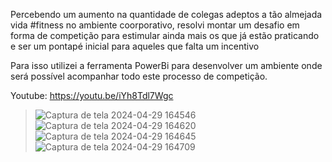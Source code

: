 Percebendo um aumento na quantidade de colegas adeptos a tão almejada vida #fitness no ambiente coorporativo, resolvi montar um desafio em forma de competição para estimular ainda mais os que já estão praticando e ser um pontapé inicial para aqueles que falta um incentivo



Para isso utilizei a ferramenta PowerBi para desenvolver um ambiente onde será possível acompanhar todo este processo de competição.

Youtube: https://youtu.be/iYh8Tdl7Wgc


> ![Captura de tela 2024-04-29 164546](https://private-user-images.githubusercontent.com/116113504/326576670-a4aa575c-ce8f-404a-9261-9bcd11475b61.png?jwt=eyJhbGciOiJIUzI1NiIsInR5cCI6IkpXVCJ9.eyJpc3MiOiJnaXRodWIuY29tIiwiYXVkIjoicmF3LmdpdGh1YnVzZXJjb250ZW50LmNvbSIsImtleSI6ImtleTUiLCJleHAiOjE3MTQ0MjI5MzQsIm5iZiI6MTcxNDQyMjYzNCwicGF0aCI6Ii8xMTYxMTM1MDQvMzI2NTc2NjcwLWE0YWE1NzVjLWNlOGYtNDA0YS05MjYxLTliY2QxMTQ3NWI2MS5wbmc_WC1BbXotQWxnb3JpdGhtPUFXUzQtSE1BQy1TSEEyNTYmWC1BbXotQ3JlZGVudGlhbD1BS0lBVkNPRFlMU0E1M1BRSzRaQSUyRjIwMjQwNDI5JTJGdXMtZWFzdC0xJTJGczMlMkZhd3M0X3JlcXVlc3QmWC1BbXotRGF0ZT0yMDI0MDQyOVQyMDMwMzRaJlgtQW16LUV4cGlyZXM9MzAwJlgtQW16LVNpZ25hdHVyZT1mZjA5NDU5ZWExMWI4MjAxNGZiMTI5ZjVhNWNlNjMxNzdiNzYxMWYyOWIxNmI1YTk1ZDViMmIxZGU1NzA5MTM3JlgtQW16LVNpZ25lZEhlYWRlcnM9aG9zdCZhY3Rvcl9pZD0wJmtleV9pZD0wJnJlcG9faWQ9MCJ9.lEEF2PtiXu0D95Z25J3RE9xz2I4wP3oOHWBnyKfmjFU) ![Captura de tela 2024-04-29 164620](https://private-user-images.githubusercontent.com/116113504/326576685-d9c9f47d-4801-4ade-a1b4-7f56729087b4.png?jwt=eyJhbGciOiJIUzI1NiIsInR5cCI6IkpXVCJ9.eyJpc3MiOiJnaXRodWIuY29tIiwiYXVkIjoicmF3LmdpdGh1YnVzZXJjb250ZW50LmNvbSIsImtleSI6ImtleTUiLCJleHAiOjE3MTQ0MjI5MzQsIm5iZiI6MTcxNDQyMjYzNCwicGF0aCI6Ii8xMTYxMTM1MDQvMzI2NTc2Njg1LWQ5YzlmNDdkLTQ4MDEtNGFkZS1hMWI0LTdmNTY3MjkwODdiNC5wbmc_WC1BbXotQWxnb3JpdGhtPUFXUzQtSE1BQy1TSEEyNTYmWC1BbXotQ3JlZGVudGlhbD1BS0lBVkNPRFlMU0E1M1BRSzRaQSUyRjIwMjQwNDI5JTJGdXMtZWFzdC0xJTJGczMlMkZhd3M0X3JlcXVlc3QmWC1BbXotRGF0ZT0yMDI0MDQyOVQyMDMwMzRaJlgtQW16LUV4cGlyZXM9MzAwJlgtQW16LVNpZ25hdHVyZT01MjE3ZTQzZjRhYmEwMWM3YjRkZmVkNzMxMmJhODkwOWZiNTk5ZWIwZTFjZTE1ZmE4MGM4MmUzMjYxMjJiYTE5JlgtQW16LVNpZ25lZEhlYWRlcnM9aG9zdCZhY3Rvcl9pZD0wJmtleV9pZD0wJnJlcG9faWQ9MCJ9.gsNWjDDX_tJd1AS0fPzLuqbsuvmIWFJhLNT7Q_8Dbbs) ![Captura de tela 2024-04-29 164645](https://private-user-images.githubusercontent.com/116113504/326576690-4a1c69f3-1983-4347-a265-f86934929757.png?jwt=eyJhbGciOiJIUzI1NiIsInR5cCI6IkpXVCJ9.eyJpc3MiOiJnaXRodWIuY29tIiwiYXVkIjoicmF3LmdpdGh1YnVzZXJjb250ZW50LmNvbSIsImtleSI6ImtleTUiLCJleHAiOjE3MTQ0MjI5MzQsIm5iZiI6MTcxNDQyMjYzNCwicGF0aCI6Ii8xMTYxMTM1MDQvMzI2NTc2NjkwLTRhMWM2OWYzLTE5ODMtNDM0Ny1hMjY1LWY4NjkzNDkyOTc1Ny5wbmc_WC1BbXotQWxnb3JpdGhtPUFXUzQtSE1BQy1TSEEyNTYmWC1BbXotQ3JlZGVudGlhbD1BS0lBVkNPRFlMU0E1M1BRSzRaQSUyRjIwMjQwNDI5JTJGdXMtZWFzdC0xJTJGczMlMkZhd3M0X3JlcXVlc3QmWC1BbXotRGF0ZT0yMDI0MDQyOVQyMDMwMzRaJlgtQW16LUV4cGlyZXM9MzAwJlgtQW16LVNpZ25hdHVyZT1lMDc1NGNkMjlmMWYwOTU5MGFmOWZkNDJlMGUyYWNhMDM3MDAwZjNkY2IxZmFlNzhmODVhMDY0ZjMxMmIyODgwJlgtQW16LVNpZ25lZEhlYWRlcnM9aG9zdCZhY3Rvcl9pZD0wJmtleV9pZD0wJnJlcG9faWQ9MCJ9.Fn6dv3GUcEd50Te8hzwnBTkUPa3NM4bZusvgO3fR9lI) ![Captura de tela 2024-04-29 164709](https://private-user-images.githubusercontent.com/116113504/326576695-962c8de2-4907-41f1-850e-adf8b6f54da5.png?jwt=eyJhbGciOiJIUzI1NiIsInR5cCI6IkpXVCJ9.eyJpc3MiOiJnaXRodWIuY29tIiwiYXVkIjoicmF3LmdpdGh1YnVzZXJjb250ZW50LmNvbSIsImtleSI6ImtleTUiLCJleHAiOjE3MTQ0MjI5MzQsIm5iZiI6MTcxNDQyMjYzNCwicGF0aCI6Ii8xMTYxMTM1MDQvMzI2NTc2Njk1LTk2MmM4ZGUyLTQ5MDctNDFmMS04NTBlLWFkZjhiNmY1NGRhNS5wbmc_WC1BbXotQWxnb3JpdGhtPUFXUzQtSE1BQy1TSEEyNTYmWC1BbXotQ3JlZGVudGlhbD1BS0lBVkNPRFlMU0E1M1BRSzRaQSUyRjIwMjQwNDI5JTJGdXMtZWFzdC0xJTJGczMlMkZhd3M0X3JlcXVlc3QmWC1BbXotRGF0ZT0yMDI0MDQyOVQyMDMwMzRaJlgtQW16LUV4cGlyZXM9MzAwJlgtQW16LVNpZ25hdHVyZT0wNDhiNzY0OGVkZTFjMzMyODhjNTEyYWQ0NTI1ZWZjNDkzYjY5ZGY4YWJiOWJjYzZjNjVlZTU3YzYzNWUxMjliJlgtQW16LVNpZ25lZEhlYWRlcnM9aG9zdCZhY3Rvcl9pZD0wJmtleV9pZD0wJnJlcG9faWQ9MCJ9.RLJYjVHIAVhmdy5n-7oI-Pw0aeZz23vfoT-f9bQZHQs)



